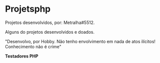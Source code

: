 # Projetsphp
Projetos desenvolvidos, por: Metralha#5512.

Alguns do projetos desenvolvidos e doados.

"Desenvolvo, por Hobby. Não tenho envolvimento em nada de atos ilícitos! Conhecimento não é crime"

<strong> Testadores PHP </strong>
